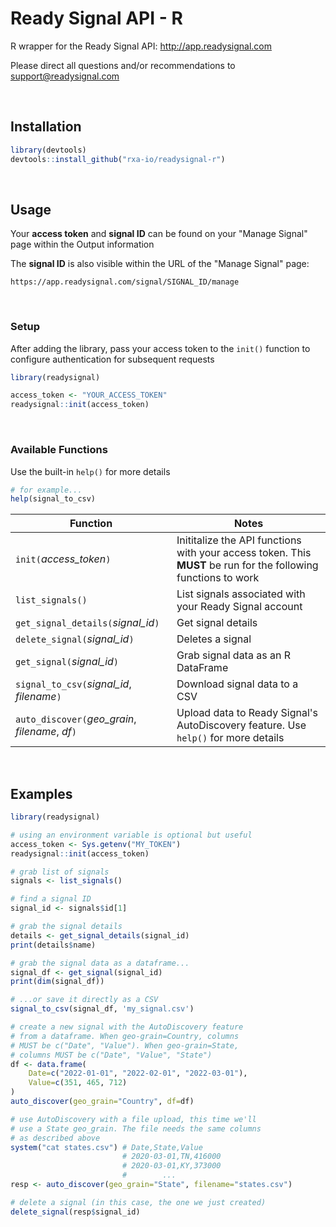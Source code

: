 # Ready Signal API - R

R wrapper for the Ready Signal API: http://app.readysignal.com

Please direct all questions and/or recommendations to support@readysignal.com

<br>

## Installation

```R
library(devtools)
devtools::install_github("rxa-io/readysignal-r")
```

<br>

## Usage

Your **access token** and **signal ID** can be found on your "Manage Signal" page within the Output information

The **signal ID** is also visible within the URL of the "Manage Signal" page:
```
https://app.readysignal.com/signal/SIGNAL_ID/manage
```

<br>

### Setup

After adding the library, pass your access token to the `init()` function to configure authentication for subsequent requests

```r
library(readysignal)

access_token <- "YOUR_ACCESS_TOKEN"
readysignal::init(access_token)
```

<br>

### Available Functions

Use the built-in `help()` for more details
```r
# for example...
help(signal_to_csv)
```

| Function | Notes |
|-|-|
| `init(`*access_token*`)` | Inititalize the API functions with your access token. This **MUST** be run for the following functions to work
| `list_signals()` | List signals associated with your Ready Signal account |
| `get_signal_details(`*signal_id*`)` | Get signal details |
| `delete_signal(`*signal_id*`)` | Deletes a signal |
| `get_signal(`*signal_id*`)` | Grab signal data as an R DataFrame |
| `signal_to_csv(`*signal_id*, *filename*`)` | Download signal data to a CSV |
| `auto_discover(`*geo_grain*, *filename*, *df*`)` | Upload data to Ready Signal's AutoDiscovery feature. Use `help()` for more details |

<br>

## Examples

```r
library(readysignal)

# using an environment variable is optional but useful
access_token <- Sys.getenv("MY_TOKEN")
readysignal::init(access_token)

# grab list of signals
signals <- list_signals()

# find a signal ID
signal_id <- signals$id[1]

# grab the signal details
details <- get_signal_details(signal_id)
print(details$name)

# grab the signal data as a dataframe...
signal_df <- get_signal(signal_id)
print(dim(signal_df))

# ...or save it directly as a CSV
signal_to_csv(signal_df, 'my_signal.csv')

# create a new signal with the AutoDiscovery feature
# from a dataframe. When geo-grain=Country, columns
# MUST be c("Date", "Value"). When geo-grain=State,
# columns MUST be c("Date", "Value", "State")
df <- data.frame(
    Date=c("2022-01-01", "2022-02-01", "2022-03-01"), 
    Value=c(351, 465, 712)
)
auto_discover(geo_grain="Country", df=df)

# use AutoDiscovery with a file upload, this time we'll
# use a State geo_grain. The file needs the same columns
# as described above
system("cat states.csv") # Date,State,Value
                         # 2020-03-01,TN,416000
                         # 2020-03-01,KY,373000
                         #        ...
resp <- auto_discover(geo_grain="State", filename="states.csv")

# delete a signal (in this case, the one we just created)
delete_signal(resp$signal_id)
```